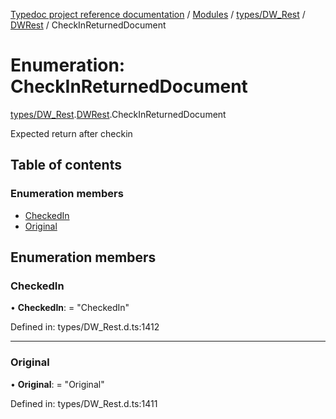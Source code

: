 [Typedoc project reference documentation](../README.md) / [Modules](../modules.md) / [types/DW_Rest](../modules/types_dw_rest.md) / [DWRest](../modules/types_dw_rest.dwrest.md) / CheckInReturnedDocument

# Enumeration: CheckInReturnedDocument

[types/DW_Rest](../modules/types_dw_rest.md).[DWRest](../modules/types_dw_rest.dwrest.md).CheckInReturnedDocument

Expected return after checkin

## Table of contents

### Enumeration members

- [CheckedIn](types_dw_rest.dwrest.checkinreturneddocument.md#checkedin)
- [Original](types_dw_rest.dwrest.checkinreturneddocument.md#original)

## Enumeration members

### CheckedIn

• **CheckedIn**: = "CheckedIn"

Defined in: types/DW_Rest.d.ts:1412

___

### Original

• **Original**: = "Original"

Defined in: types/DW_Rest.d.ts:1411
